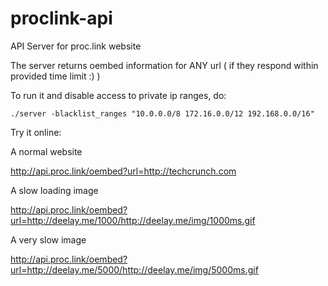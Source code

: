 # proclink-api
API Server for proc.link website

The server returns oembed information for ANY url ( if they respond within provided time limit :) )

To run it and disable access to private ip ranges, do:

`./server -blacklist_ranges "10.0.0.0/8 172.16.0.0/12 192.168.0.0/16"`

Try it online:

A normal website

http://api.proc.link/oembed?url=http://techcrunch.com


A slow loading image

http://api.proc.link/oembed?url=http://deelay.me/1000/http://deelay.me/img/1000ms.gif


A very slow image

http://api.proc.link/oembed?url=http://deelay.me/5000/http://deelay.me/img/5000ms.gif

